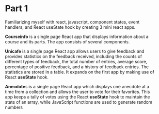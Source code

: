 # Part 1

Familiarizing myself with react, javascript, component states, event handlers, and React useState hook by creating 
3 mini react apps.


**Courseinfo** is a single page React app that displays information about a course and its parts. The app consists of several components.

**Unicafe** is a single page React app allows users to give feedback and provides statistics on the feedback received, including the counts of different types of feedback, the total number of entries, average score, percentage of positive feedback, and a history of feedback entries. The statistics are stored in a table. It expands on the first app by making use of React **useState** hook.

**Anecdote**s is a single page React app which displays one anecdote at a time from a collection and allows the user to vote for their favorites. This app keeps a tally of votes using the React **useState** hook to maintain the state of an array, while JavaScript functions are used to generate random numbers
